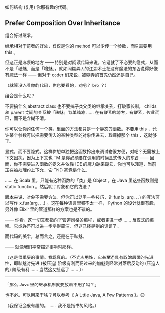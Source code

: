 
如何结构 (复用) 你那有趣的代码。

## Prefer Composition Over Inheritance

组合好过继承。

继承相对于前者的好处，仅仅是你的 method 可以少传一个参数，而只需要用 this 。

但这正是麻烦的地方 —— 特别是对阅读代码来说，它造就了不必要的隐式，从而不是「祛魅」而是「增魅」，就如同糊弄人的江湖术士把没有魔法的东西说得好像有魔法一样 —— 但对于 coder 们来说，被糊弄的首先仍然还是自己。

（就算没人看你的代码，你也要看的，对吧？ bro ？）

组合是什么呢？

不要搞什么 abstract class 也不要搞子类父类的继承关系，打破家长制， childs 和 parent 之间的关系被「祛魅」为单纯地 …… 在有联系的地方，有联系，仅此而已，而不是含糊不清。

你可以让你的任何一个类，里面的方法都只是一个静态的函数。不要用 this ，允许某个参数可以把需要传入的某种类型的对象传进去，取缔掉那个 this ，这就够了。

显式，而不要隐式。这样你想单独把这函数拎出来调试也很方便，对吧？无需被上下文困扰，因为上下文也 TM 是你必须要在调用的时候显式传入的东西 —— 因而，你不需要进入函数的定义并依靠 IDE 的魔力蹦来蹦去，你也可以知道，当前正在被处理的上下文，它 TND 究竟是什么。

…… 在 Scala 里，只能有这种函数的「类」是 Object 。在 Java 里这些函数则是 static function 。然后呢？对象和它的方法？

跟本来说，对象不需要方法。但你可以动用一些技巧，让 fun(x, arg, ...) 的写法可以写作 x.fun(arg, ...) 。这在每种语言里都不太一样， Python 的设计就很有趣，另外像 Elixir 里的管道那样的方案也是不错的。

—— 你看，这一切又都指向了管道风格的编程，或者更进一步 …… 反应式的编程。它或许还可以进一步变得简洁，但这已经是别的话题了。

而代码的美学，总而言之，还是在于祛魅。

—— 就像我们平常描述事物时那样。

（这是很重要的事情。我说真的。（不光实用性，它甚至还具有政治层面的先进性，即祛魅对先进 (被压迫) 阶级有利而反过来的加魅则经常对落后反动的 (压迫人的) 阶级有利 …… 当然这又扯远了 …… ））

------

「那么 Java 里的继承机制就要放着不用了吗？」

也不必。可以用来干啥？可以参考《 A Little Java, A Few Patterns 》。🙃

（我保证会很有趣的。 …… 我不是指书的风格。）
